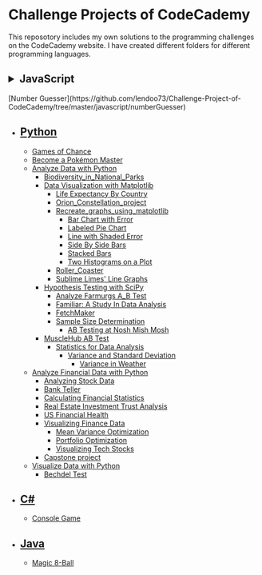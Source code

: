 # Challenge Projects of CodeCademy

This reposotory includes my own solutions to the programming challenges on the CodeCademy website.
I have created different folders for different programming languages.

## <details><summary>JavaScript</summary>
<p>
  [Number Guesser](https://github.com/lendoo73/Challenge-Project-of-CodeCademy/tree/master/javascript/numberGuesser)
</p>
</details>

* ## <a href="https://github.com/lendoo73/Challenge-Project-of-CodeCademy/tree/master/python" target="_blank">Python</a>
  * <a href="https://github.com/lendoo73/Challenge-Project-of-CodeCademy/tree/master/python/gameOfChance" target="_blank">Games of Chance</a>
  * <a href="https://github.com/lendoo73/Challenge-Project-of-CodeCademy/tree/master/python/become_a_pokemon_master" target="_blank">Become a Pokémon Master</a>
  * [Analyze Data with Python](https://github.com/lendoo73/Challenge-Project-of-CodeCademy/tree/master/python/Analyze_Data_with_Python)
    * [Biodiversity_in_National_Parks](https://github.com/lendoo73/Challenge-Project-of-CodeCademy/tree/master/python/Analyze_Data_with_Python/Biodiversity_in_National_Parks)
    * [Data Visualization with Matplotlib](https://github.com/lendoo73/Challenge-Project-of-CodeCademy/tree/master/python/Analyze_Data_with_Python/Data_Visualization_with_Matplotlib)
      * [Life Expectancy By Country](https://github.com/lendoo73/Challenge-Project-of-CodeCademy/tree/master/python/Analyze_Data_with_Python/Data_Visualization_with_Matplotlib/Life_Expectancy_By_Country)
      * [Orion_Constellation_project](https://github.com/lendoo73/Challenge-Project-of-CodeCademy/tree/master/python/Analyze_Data_with_Python/Data_Visualization_with_Matplotlib/Orion_Constellation_project)
      * [Recreate_graphs_using_matplotlib](https://github.com/lendoo73/Challenge-Project-of-CodeCademy/tree/master/python/Analyze_Data_with_Python/Data_Visualization_with_Matplotlib/Recreate_graphs_using_matplotlib)
        * [Bar Chart with Error](https://github.com/lendoo73/Challenge-Project-of-CodeCademy/tree/master/python/Analyze_Data_with_Python/Data_Visualization_with_Matplotlib/Recreate_graphs_using_matplotlib/Bar_Chart_with_Error)
        * [Labeled Pie Chart](https://github.com/lendoo73/Challenge-Project-of-CodeCademy/tree/master/python/Analyze_Data_with_Python/Data_Visualization_with_Matplotlib/Recreate_graphs_using_matplotlib/Labeled_Pie_Chart)
        * [Line with Shaded Error](https://github.com/lendoo73/Challenge-Project-of-CodeCademy/tree/master/python/Analyze_Data_with_Python/Data_Visualization_with_Matplotlib/Recreate_graphs_using_matplotlib/Line_with_Shaded_Error)
        * [Side By Side Bars](https://github.com/lendoo73/Challenge-Project-of-CodeCademy/tree/master/python/Analyze_Data_with_Python/Data_Visualization_with_Matplotlib/Recreate_graphs_using_matplotlib/Side_By_Side_Bars)
        * [Stacked Bars](https://github.com/lendoo73/Challenge-Project-of-CodeCademy/tree/master/python/Analyze_Data_with_Python/Data_Visualization_with_Matplotlib/Recreate_graphs_using_matplotlib/Stacked_Bars)
        * [Two Histograms on a Plot](https://github.com/lendoo73/Challenge-Project-of-CodeCademy/tree/master/python/Analyze_Data_with_Python/Data_Visualization_with_Matplotlib/Recreate_graphs_using_matplotlib/Two_Histograms_on_a_Plot)
      * [Roller_Coaster](https://github.com/lendoo73/Challenge-Project-of-CodeCademy/tree/master/python/Analyze_Data_with_Python/Data_Visualization_with_Matplotlib/Roller_Coaster)
      * [Sublime Limes' Line Graphs](https://github.com/lendoo73/Challenge-Project-of-CodeCademy/tree/master/python/Analyze_Data_with_Python/Data_Visualization_with_Matplotlib/Sublime_Limes'_Line_Graphs)
    * [Hypothesis Testing with SciPy](https://github.com/lendoo73/Challenge-Project-of-CodeCademy/tree/master/python/Analyze_Data_with_Python/Hypothesis_Testing_with_SciPy)
      * [Analyze Farmurgs A_B Test](https://github.com/lendoo73/Challenge-Project-of-CodeCademy/tree/master/python/Analyze_Data_with_Python/Hypothesis_Testing_with_SciPy/Analyze_Farmurgs_A_B_Test)
      * [Familiar: A Study In Data Analysis](https://github.com/lendoo73/Challenge-Project-of-CodeCademy/tree/master/python/Analyze_Data_with_Python/Hypothesis_Testing_with_SciPy/Familiar_A_Study_In_Data_Analysis)
      * [FetchMaker](https://github.com/lendoo73/Challenge-Project-of-CodeCademy/tree/master/python/Analyze_Data_with_Python/Hypothesis_Testing_with_SciPy/FetchMaker)
      * [Sample Size Determination](https://github.com/lendoo73/Challenge-Project-of-CodeCademy/tree/master/python/Analyze_Data_with_Python/Hypothesis_Testing_with_SciPy/Sample_Size_Determination)
        * [AB Testing at Nosh Mish Mosh](https://github.com/lendoo73/Challenge-Project-of-CodeCademy/tree/master/python/Analyze_Data_with_Python/Hypothesis_Testing_with_SciPy/Sample_Size_Determination/AB_Testing_at_Nosh_Mish_Mosh)
    * [MuscleHub AB Test](https://github.com/lendoo73/Challenge-Project-of-CodeCademy/tree/master/python/Analyze_Data_with_Python/MuscleHub_AB_Test)
      * [Statistics for Data Analysis](https://github.com/lendoo73/Challenge-Project-of-CodeCademy/tree/master/python/Analyze_Data_with_Python/Statistics_for_Data_Analysis)
        * [Variance and Standard Deviation](https://github.com/lendoo73/Challenge-Project-of-CodeCademy/tree/master/python/Analyze_Data_with_Python/Statistics_for_Data_Analysis/Variance_and_Standard_Deviation)
          * [Variance in Weather](https://github.com/lendoo73/Challenge-Project-of-CodeCademy/tree/master/python/Analyze_Data_with_Python/Statistics_for_Data_Analysis/Variance_and_Standard_Deviation/Variance_in_Weather)
  * [Analyze Financial Data with Python](https://github.com/lendoo73/Challenge-Project-of-CodeCademy/tree/master/python/Analyze_Financial_Data_with_Python)
    * [Analyzing Stock Data](https://github.com/lendoo73/Challenge-Project-of-CodeCademy/tree/master/python/Analyze_Financial_Data_with_Python/Analyzing_Stock_Data)
    * [Bank Teller](https://github.com/lendoo73/Challenge-Project-of-CodeCademy/tree/master/python/Analyze_Financial_Data_with_Python/Bank_Teller)
    * [Calculating Financial Statistics](https://github.com/lendoo73/Challenge-Project-of-CodeCademy/tree/master/python/Analyze_Financial_Data_with_Python/Calculating_Financial_Statistics)
    * [Real Estate Investment Trust Analysis](https://github.com/lendoo73/Challenge-Project-of-CodeCademy/tree/master/python/Analyze_Financial_Data_with_Python/Real_Estate_Investment_Trust_Analysis)
    * [US Financial Health](https://github.com/lendoo73/Challenge-Project-of-CodeCademy/tree/master/python/Analyze_Financial_Data_with_Python/US%20Financial%20Health)
    * [Visualizing Finance Data](https://github.com/lendoo73/Challenge-Project-of-CodeCademy/tree/master/python/Analyze_Financial_Data_with_Python/Visualizing_Finance_Data)
      * [Mean Variance Optimization](https://github.com/lendoo73/Challenge-Project-of-CodeCademy/tree/master/python/Analyze_Financial_Data_with_Python/Visualizing_Finance_Data/Mean_Variance_Optimization)
      * [Portfolio Optimization](https://github.com/lendoo73/Challenge-Project-of-CodeCademy/tree/master/python/Analyze_Financial_Data_with_Python/Visualizing_Finance_Data/Portfolio_Optimization)
      * [Visualizing Tech Stocks](https://github.com/lendoo73/Challenge-Project-of-CodeCademy/tree/master/python/Analyze_Financial_Data_with_Python/Visualizing_Finance_Data/Visualizing_Tech_Stocks)
    * [Capstone project](https://github.com/lendoo73/Challenge-Project-of-CodeCademy/tree/master/python/Analyze_Financial_Data_with_Python/Capstone_project)
  * [Visualize Data with Python](https://github.com/lendoo73/Challenge-Project-of-CodeCademy/tree/master/python/Visualize_Data_with_Python)
    * [Bechdel Test](https://github.com/lendoo73/Challenge-Project-of-CodeCademy/tree/master/python/Visualize_Data_with_Python/Bechdel_Test)
* ## <a href="https://github.com/lendoo73/Challenge-Project-of-CodeCademy/tree/master/c%23" target="_blank">C#</a>
  * <a href="https://github.com/lendoo73/Challenge-Project-of-CodeCademy/tree/master/c%23/console_game" target="_blank">Console Game</a>
* ## <a href="https://github.com/lendoo73/Challenge-Project-of-CodeCademy/tree/master/java" target="_blank">Java</a>
  * <a href="https://github.com/lendoo73/Challenge-Project-of-CodeCademy/tree/master/java/magic_8_ball" target="_blank">Magic 8-Ball</a>
